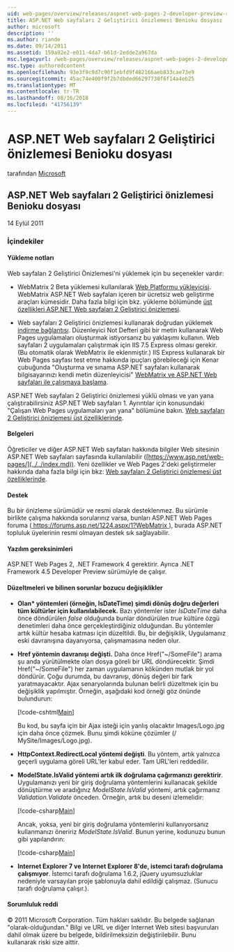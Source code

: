 ```yaml
---
uid: web-pages/overview/releases/aspnet-web-pages-2-developer-preview-readme
title: ASP.NET Web sayfaları 2 Geliştirici önizlemesi Benioku dosyası | Microsoft Docs
author: microsoft
description: ''
ms.author: riande
ms.date: 09/14/2011
ms.assetid: 159a92e2-e011-4da7-b61d-2edde2a967da
msc.legacyurl: /web-pages/overview/releases/aspnet-web-pages-2-developer-preview-readme
msc.type: authoredcontent
ms.openlocfilehash: 93e3f9c9d7c90f1ebfd9f482166aeb833cae73e9
ms.sourcegitcommit: 45ac74e400f9f2b7dbded66297730f6f14a4eb25
ms.translationtype: MT
ms.contentlocale: tr-TR
ms.lasthandoff: 08/16/2018
ms.locfileid: "41756139"
---
```

<a name="aspnet-web-pages-2-developer-preview-readme"></a>ASP.NET Web sayfaları 2 Geliştirici önizlemesi Benioku dosyası
====================
tarafından [Microsoft](https://github.com/microsoft)

## <a name="aspnet-web-pages-2-developer-preview-readme"></a>ASP.NET Web sayfaları 2 Geliştirici önizlemesi Benioku dosyası

14 Eylül 2011

### <a name="contents"></a>İçindekiler

#### <a id="_Toc303701284"></a>  Yükleme notları

Web sayfaları 2 Geliştirici Önizlemesi'ni yüklemek için bu seçenekler vardır:

- WebMatrix 2 Beta yüklemesi kullanılarak [Web Platformu yükleyicisi](https://go.microsoft.com/fwlink/?LinkId=226883). WebMatrix ASP.NET Web sayfaları içeren bir ücretsiz web geliştirme araçları kümesidir. Daha fazla bilgi için bkz. yükleme bölümünde [üst özellikleri ASP.NET Web sayfaları 2 Geliştirici önizlemesi](https://go.microsoft.com/fwlink/?LinkID=227824).

- Web sayfaları 2 Geliştirici önizlemesi kullanarak doğrudan yüklemek [indirme bağlantısı](https://go.microsoft.com/fwlink/?LinkID=226335). Düzenleyici Not Defteri gibi bir metin kullanarak Web Pages uygulamaları oluşturmak istiyorsanız bu yaklaşımı kullanın. Web sayfaları 2 uygulamaları çalıştırmak için IIS 7.5 Express olması gerekir. (Bu otomatik olarak WebMatrix ile eklenmiştir.) IIS Express kullanarak bir Web Pages sayfası test etme hakkında ipuçları görebileceği için Kenar çubuğunda "Oluşturma ve sınama ASP.NET sayfaları kullanarak bilgisayarınızı kendi metin düzenleyicisi" [WebMatrix ve ASP.NET Web sayfaları ile çalışmaya başlama](https://go.microsoft.com/fwlink/?LinkId=202889).

ASP.NET Web sayfaları 2 Geliştirici önizlemesi yüklü olması ve yan yana çalıştırabilirsiniz ASP.NET Web sayfaları 1. <a id="a"></a>Ayrıntılar için konusundaki "Çalışan Web Pages uygulamaları yan yana" bölümüne bakın. [Web sayfaları 2 Geliştirici önizlemesi üst özelliklerinde](https://go.microsoft.com/fwlink/?LinkID=227824).

#### <a id="_Toc303701285"></a>  Belgeleri

Öğreticiler ve diğer ASP.NET Web sayfaları hakkında bilgiler Web sitesinin ASP.NET Web sayfaları sayfasında kullanılabilir ([https://www.asp.net/web-pages/](../../index.md)). Yeni özellikler ve Web Pages 2'deki geliştirmeler hakkında daha fazla bilgi için bkz: [Web sayfaları 2 Geliştirici önizlemesi üst özelliklerinde](https://go.microsoft.com/fwlink/?LinkID=227824).

#### <a id="_Toc303701286"></a>  Destek

<a id="_Toc209852135"></a><a id="_Toc255833657"></a> Bu bir önizleme sürümüdür ve resmi olarak desteklenmez. Bu sürümle birlikte çalışma hakkında sorularınız varsa, bunları ASP.NET Web Pages foruma ([ https://forums.asp.net/1224.aspx/1?WebMatrix ](https://forums.asp.net/1224.aspx/1?WebMatrix) ), burada ASP.NET topluluk üyelerinin resmi olmayan destek sık sağlayabilir.

#### <a id="_Toc303701287"></a>  Yazılım gereksinimleri

ASP.NET Web Pages 2, .NET Framework 4 gerektirir. Ayrıca .NET Framework 4.5 Developer Preview sürümüyle de çalışır.

<a id="_Toc303701288"></a><a id="_Breaking_Changes"></a>

#### <a name="fixes-known-issues-and-breaking-changes"></a>Düzeltmeleri ve bilinen sorunlar bozucu değişiklikler

<a id="_Toc224729061"></a><a id="_Toc238051347"></a>

- **Olan\* yöntemleri (örneğin, IsDateTime) şimdi dönüş doğru değerleri tüm kültürler için kullanılabilecek.** Bazı yöntemler ister *IsDateTime* daha önce döndürülen *false* olduğunda bunlar döndürülen *true* kültüre özgü denetimleri daha önce gerçekleştirdiğiniz olduğundan. Bu yöntemler artık kültür hesaba katması için düzeltildi. Bu, bir değişiklik, Uygulamanız eski davranışına dayanıyorsa, çalışmamasına neden olur.
- **Href yöntemin davranışı değişti.** Daha önce Href("~/SomeFile") arama şu anda yürütülmekte olan dosya göreli bir URL döndürecektir. Şimdi Href("~/SomeFile") her zaman uygulamanın kökünden mutlak bir yol döndürür. Çoğu durumda, bu davranışı, dönüş değeri bir fark yaratmayacaktır. Ajax senaryolarında bulunan belirli düzeltmek için bu değişiklik yapılmıştır. Örneğin, aşağıdaki kod örneği göz önünde bulundurun: 

    [!code-cshtml[Main](aspnet-web-pages-2-developer-preview-readme/samples/sample1.cshtml)]

    Bu kod, bu sayfa için bir Ajax isteği için yanlış olacaktır Images/Logo.jpg için daha önce çözmek. Bunu şimdi köküne çözümler (/ MySite/Images/Logo.jpg).
- **HttpContext.RedirectLocal yöntemi değişti**. Bu yöntem, artık yalnızca geçerli uygulama göreli URL'ler kabul eder. Tam URL'leri reddedilir.
- **ModelState.IsValid yöntemi artık ilk doğrulama çağırmanızı gerektirir**. Uygulamanızı yeni bir giriş doğrulama yöntemlerini kullanacak şekilde dönüştürme ve aradığınız *ModelState.IsValid* yöntemi, artık çağırmanız *Validation.Validate* önceden. Örneğin, artık bu deseni izlemelidir: 

    [!code-csharp[Main](aspnet-web-pages-2-developer-preview-readme/samples/sample2.cs)]

  Ancak, yoksa, yeni bir giriş doğrulama yöntemlerini kullanıyorsanız kullanmanızı öneririz *ModelState.IsValid*. Bunun yerine, kodunuzu bunun gibi yapılandırın: 

    [!code-csharp[Main](aspnet-web-pages-2-developer-preview-readme/samples/sample3.cs)]
- **Internet Explorer 7 ve Internet Explorer 8'de, istemci tarafı doğrulama çalışmıyor**. İstemci tarafı doğrulama 1.6.2, jQuery uyumsuzluklar nedeniyle varsayılan proje şablonuyla dahil edildiği çalışmaz. (Sunucu tarafı doğrulama çalışır.).

#### <a id="_Toc303701289"></a>  Sorumluluk reddi

© 2011 Microsoft Corporation. Tüm hakları saklıdır. Bu belgede sağlanan "olarak-olduğundan." Bilgi ve URL ve diğer Internet Web sitesi başvuruları dahil olmak üzere bu belgede, bildirilmeksizin değiştirilebilir. Bunu kullanarak riski size aittir.
